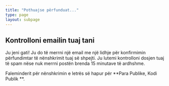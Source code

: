 ```yaml
---
title: "Pothuajse përfunduat..."
type: page
layout: subpage
---
```


## Kontrolloni emailin tuaj tani

Ju jeni gati! Ju do të merrni një email me një lidhje për konfirmimin përfundimtar të nënshkrimit tuaj së shpejti. Ju lutemi kontrolloni dosjen tuaj të spam nëse nuk merrni postën brenda 15 minutave të ardhshme.

Faleminderit për nënshkrimin e letrës së hapur për **Para Publike, Kodi Publik **.